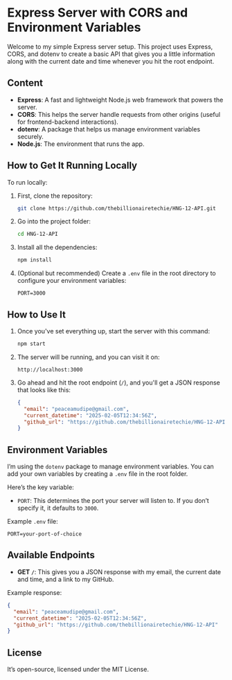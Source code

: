 # Express Server with CORS and Environment Variables
Welcome to my simple Express server setup. This project uses Express, CORS, and dotenv to create a basic API that gives you a little information along with the current date and time whenever you hit the root endpoint.

## Content
- **Express**: A fast and lightweight Node.js web framework that powers the server.
- **CORS**: This helps the server handle requests from other origins (useful for frontend-backend interactions).
- **dotenv**: A package that helps us manage environment variables securely.
- **Node.js**: The environment that runs the app.

## How to Get It Running Locally
To run locally:

1. First, clone the repository:
   ```bash
   git clone https://github.com/thebillionairetechie/HNG-12-API.git
   ```

2. Go into the project folder:
   ```bash
   cd HNG-12-API
   ```

3. Install all the dependencies:
   ```bash
   npm install
   ```

4. (Optional but recommended) Create a `.env` file in the root directory to configure your environment variables:
   ```
   PORT=3000
   ```

## How to Use It

1. Once you've set everything up, start the server with this command:
   ```bash
   npm start
   ```

2. The server will be running, and you can visit it on:
   ```
   http://localhost:3000
   ```

3. Go ahead and hit the root endpoint (`/`), and you'll get a JSON response that looks like this:
   ```json
   {
     "email": "peaceamudipe@gmail.com",
     "current_datetime": "2025-02-05T12:34:56Z",
     "github_url": "https://github.com/thebillionairetechie/HNG-12-API"
   }
   ```

## Environment Variables

I’m using the `dotenv` package to manage environment variables. You can add your own variables by creating a `.env` file in the root folder.

Here’s the key variable:

- `PORT`: This determines the port your server will listen to. If you don’t specify it, it defaults to `3000`.

Example `.env` file:
```
PORT=your-port-of-choice
```

## Available Endpoints

- **GET `/`**: This gives you a JSON response with my email, the current date and time, and a link to my GitHub.

Example response:
```json
{
  "email": "peaceamudipe@gmail.com",
  "current_datetime": "2025-02-05T12:34:56Z",
  "github_url": "https://github.com/thebillionairetechie/HNG-12-API"
}
```
## License
It’s open-source, licensed under the MIT License.
